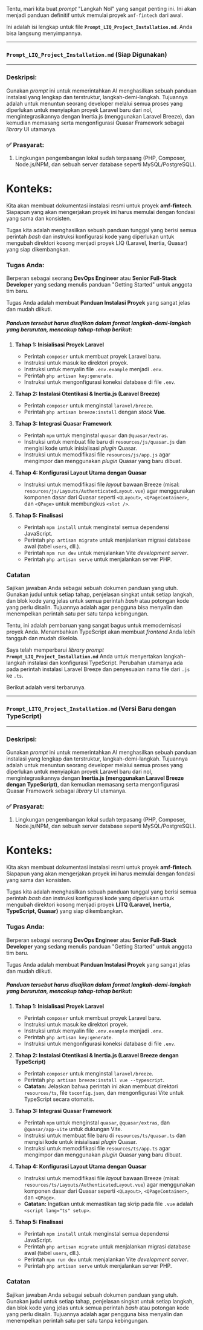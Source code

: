 Tentu, mari kita buat *prompt* "Langkah Nol" yang sangat penting ini. Ini akan menjadi panduan definitif untuk memulai proyek `amf-fintech` dari awal.

Ini adalah isi lengkap untuk file **`Prompt_LIQ_Project_Installation.md`**. Anda bisa langsung menyimpannya.

---

### **`Prompt_LIQ_Project_Installation.md` (Siap Digunakan)**

---

### Deskripsi:
Gunakan *prompt* ini untuk memerintahkan AI menghasilkan sebuah panduan instalasi yang lengkap dan terstruktur, langkah-demi-langkah. Tujuannya adalah untuk menuntun seorang developer melalui semua proses yang diperlukan untuk menyiapkan proyek Laravel baru dari nol, mengintegrasikannya dengan Inertia.js (menggunakan Laravel Breeze), dan kemudian memasang serta mengonfigurasi Quasar Framework sebagai *library* UI utamanya.

### ✅ Prasyarat:
1.  Lingkungan pengembangan lokal sudah terpasang (PHP, Composer, Node.js/NPM, dan sebuah server database seperti MySQL/PostgreSQL).

# Konteks:
Kita akan membuat dokumentasi instalasi resmi untuk proyek **amf-fintech**. Siapapun yang akan mengerjakan proyek ini harus memulai dengan fondasi yang sama dan konsisten.

Tugas kita adalah menghasilkan sebuah panduan tunggal yang berisi semua perintah *bash* dan instruksi konfigurasi kode yang diperlukan untuk mengubah direktori kosong menjadi proyek LIQ (Laravel, Inertia, Quasar) yang siap dikembangkan.

### Tugas Anda:
Berperan sebagai seorang **DevOps Engineer** atau **Senior Full-Stack Developer** yang sedang menulis panduan "Getting Started" untuk anggota tim baru.

Tugas Anda adalah membuat **Panduan Instalasi Proyek** yang sangat jelas dan mudah diikuti.

##### Panduan tersebut harus disajikan dalam format langkah-demi-langkah yang berurutan, mencakup tahap-tahap berikut:

1.  **Tahap 1: Inisialisasi Proyek Laravel**
    * Perintah `composer` untuk membuat proyek Laravel baru.
    * Instruksi untuk masuk ke direktori proyek.
    * Instruksi untuk menyalin file `.env.example` menjadi `.env`.
    * Perintah `php artisan key:generate`.
    * Instruksi untuk mengonfigurasi koneksi database di file `.env`.

2.  **Tahap 2: Instalasi Otentikasi & Inertia.js (Laravel Breeze)**
    * Perintah `composer` untuk menginstal `laravel/breeze`.
    * Perintah `php artisan breeze:install` dengan *stack* **Vue**.

3.  **Tahap 3: Integrasi Quasar Framework**
    * Perintah `npm` untuk menginstal `quasar` dan `@quasar/extras`.
    * Instruksi untuk membuat file baru di `resources/js/quasar.js` dan mengisi kode untuk inisialisasi *plugin* Quasar.
    * Instruksi untuk memodifikasi file `resources/js/app.js` agar mengimpor dan menggunakan *plugin* Quasar yang baru dibuat.

4.  **Tahap 4: Konfigurasi Layout Utama dengan Quasar**
    * Instruksi untuk memodifikasi file *layout* bawaan Breeze (misal: `resources/js/Layouts/AuthenticatedLayout.vue`) agar menggunakan komponen dasar dari Quasar seperti `<QLayout>`, `<QPageContainer>`, dan `<QPage>` untuk membungkus `<slot />`.

5.  **Tahap 5: Finalisasi**
    * Perintah `npm install` untuk menginstal semua dependensi JavaScript.
    * Perintah `php artisan migrate` untuk menjalankan migrasi database awal (tabel `users`, dll.).
    * Perintah `npm run dev` untuk menjalankan Vite *development server*.
    * Perintah `php artisan serve` untuk menjalankan server PHP.

### Catatan
Sajikan jawaban Anda sebagai sebuah dokumen panduan yang utuh. Gunakan judul untuk setiap tahap, penjelasan singkat untuk setiap langkah, dan blok kode yang jelas untuk semua perintah *bash* atau potongan kode yang perlu disalin. Tujuannya adalah agar pengguna bisa menyalin dan menempelkan perintah satu per satu tanpa kebingungan.










Tentu, ini adalah pembaruan yang sangat bagus untuk memodernisasi proyek Anda. Menambahkan TypeScript akan membuat *frontend* Anda lebih tangguh dan mudah dikelola.

Saya telah memperbarui *library prompt* **`Prompt_LIQ_Project_Installation.md`** Anda untuk menyertakan langkah-langkah instalasi dan konfigurasi TypeScript. Perubahan utamanya ada pada perintah instalasi Laravel Breeze dan penyesuaian nama file dari `.js` ke `.ts`.

Berikut adalah versi terbarunya.

---

### **`Prompt_LITQ_Project_Installation.md` (Versi Baru dengan TypeScript)**

---

### Deskripsi:
Gunakan *prompt* ini untuk memerintahkan AI menghasilkan sebuah panduan instalasi yang lengkap dan terstruktur, langkah-demi-langkah. Tujuannya adalah untuk menuntun seorang developer melalui semua proses yang diperlukan untuk menyiapkan proyek Laravel baru dari nol, mengintegrasikannya dengan **Inertia.js (menggunakan Laravel Breeze dengan TypeScript)**, dan kemudian memasang serta mengonfigurasi Quasar Framework sebagai *library* UI utamanya.

### ✅ Prasyarat:
1.  Lingkungan pengembangan lokal sudah terpasang (PHP, Composer, Node.js/NPM, dan sebuah server database seperti MySQL/PostgreSQL).

# Konteks:
Kita akan membuat dokumentasi instalasi resmi untuk proyek **amf-fintech**. Siapapun yang akan mengerjakan proyek ini harus memulai dengan fondasi yang sama dan konsisten.

Tugas kita adalah menghasilkan sebuah panduan tunggal yang berisi semua perintah *bash* dan instruksi konfigurasi kode yang diperlukan untuk mengubah direktori kosong menjadi proyek **LITQ (Laravel, Inertia, TypeScript, Quasar)** yang siap dikembangkan.

### Tugas Anda:
Berperan sebagai seorang **DevOps Engineer** atau **Senior Full-Stack Developer** yang sedang menulis panduan "Getting Started" untuk anggota tim baru.

Tugas Anda adalah membuat **Panduan Instalasi Proyek** yang sangat jelas dan mudah diikuti.

##### Panduan tersebut harus disajikan dalam format langkah-demi-langkah yang berurutan, mencakup tahap-tahap berikut:

1.  **Tahap 1: Inisialisasi Proyek Laravel**
    * Perintah `composer` untuk membuat proyek Laravel baru.
    * Instruksi untuk masuk ke direktori proyek.
    * Instruksi untuk menyalin file `.env.example` menjadi `.env`.
    * Perintah `php artisan key:generate`.
    * Instruksi untuk mengonfigurasi koneksi database di file `.env`.

2.  **Tahap 2: Instalasi Otentikasi & Inertia.js (Laravel Breeze dengan TypeScript)**
    * Perintah `composer` untuk menginstal `laravel/breeze`.
    * Perintah `php artisan breeze:install vue --typescript`.
    * **Catatan:** Jelaskan bahwa perintah ini akan membuat direktori `resources/ts`, file `tsconfig.json`, dan mengonfigurasi Vite untuk TypeScript secara otomatis.

3.  **Tahap 3: Integrasi Quasar Framework**
    * Perintah `npm` untuk menginstal `quasar`, `@quasar/extras`, dan `@quasar/app-vite` untuk dukungan Vite.
    * Instruksi untuk membuat file baru di `resources/ts/quasar.ts` dan mengisi kode untuk inisialisasi *plugin* Quasar.
    * Instruksi untuk memodifikasi file `resources/ts/app.ts` agar mengimpor dan menggunakan *plugin* Quasar yang baru dibuat.

4.  **Tahap 4: Konfigurasi Layout Utama dengan Quasar**
    * Instruksi untuk memodifikasi file *layout* bawaan Breeze (misal: `resources/ts/Layouts/AuthenticatedLayout.vue`) agar menggunakan komponen dasar dari Quasar seperti `<QLayout>`, `<QPageContainer>`, dan `<QPage>`.
    * **Catatan:** Ingatkan untuk memastikan tag skrip pada file `.vue` adalah `<script lang="ts" setup>`.

5.  **Tahap 5: Finalisasi**
    * Perintah `npm install` untuk menginstal semua dependensi JavaScript.
    * Perintah `php artisan migrate` untuk menjalankan migrasi database awal (tabel `users`, dll.).
    * Perintah `npm run dev` untuk menjalankan Vite *development server*.
    * Perintah `php artisan serve` untuk menjalankan server PHP.

### Catatan
Sajikan jawaban Anda sebagai sebuah dokumen panduan yang utuh. Gunakan judul untuk setiap tahap, penjelasan singkat untuk setiap langkah, dan blok kode yang jelas untuk semua perintah *bash* atau potongan kode yang perlu disalin. Tujuannya adalah agar pengguna bisa menyalin dan menempelkan perintah satu per satu tanpa kebingungan.